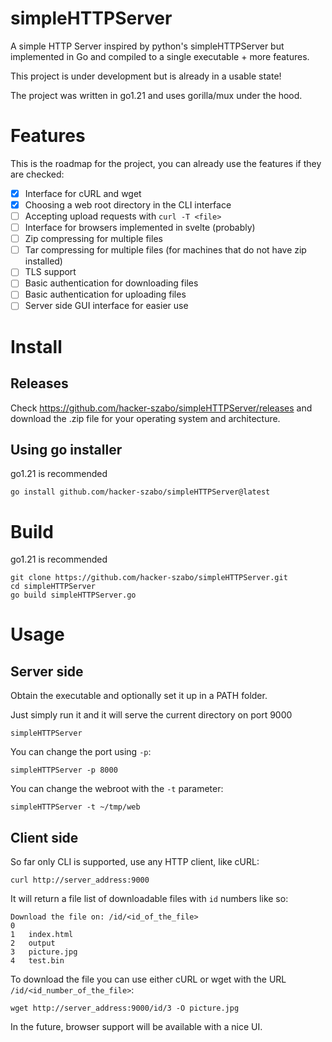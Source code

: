 # simpleHTTPServer
A simple HTTP Server inspired by python's simpleHTTPServer but implemented in Go and compiled to a single executable + more features.

This project is under development but is already in a usable state!

The project was written in go1.21 and uses gorilla/mux under the hood.

# Features

This is the roadmap for the project, you can already use the features if they are checked:

- [x] Interface for cURL and wget
- [x] Choosing a web root directory in the CLI interface
- [ ] Accepting upload requests with `curl -T <file>`
- [ ] Interface for browsers implemented in svelte (probably)
- [ ] Zip compressing for multiple files
- [ ] Tar compressing for multiple files (for machines that do not have zip installed)
- [ ] TLS support
- [ ] Basic authentication for downloading files
- [ ] Basic authentication for uploading files
- [ ] Server side GUI interface for easier use

# Install

## Releases

Check https://github.com/hacker-szabo/simpleHTTPServer/releases and download the .zip file for your operating system and architecture.

## Using go installer

go1.21 is recommended

```
go install github.com/hacker-szabo/simpleHTTPServer@latest
```

# Build

go1.21 is recommended

```
git clone https://github.com/hacker-szabo/simpleHTTPServer.git
cd simpleHTTPServer
go build simpleHTTPServer.go
```

# Usage


## Server side

Obtain the executable and optionally set it up in a PATH folder.

Just simply run it and it will serve the current directory on port 9000

```
simpleHTTPServer
```

You can change the port using `-p`:

```
simpleHTTPServer -p 8000
```

You can change the webroot with the `-t` parameter:

```
simpleHTTPServer -t ~/tmp/web
```

## Client side

So far only CLI is supported, use any HTTP client, like cURL:

```
curl http://server_address:9000
```

It will return a file list of downloadable files with `id` numbers like so:

```
Download the file on: /id/<id_of_the_file>
0	
1	index.html
2	output
3	picture.jpg
4	test.bin
```

To download the file you can use either cURL or wget with the URL `/id/<id_number_of_the_file>`:

```
wget http://server_address:9000/id/3 -O picture.jpg
```

In the future, browser support will be available with a nice UI.